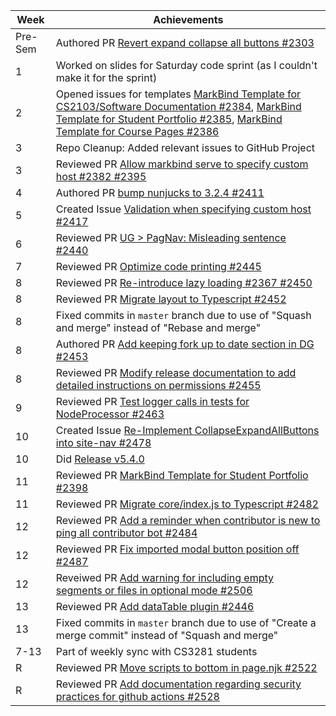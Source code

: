 | Week | Achievements |
| ---- | ------------ |
| Pre-Sem | Authored PR [Revert expand collapse all buttons #2303](https://github.com/MarkBind/markbind/pull/2303) |
| 1 | Worked on slides for Saturday code sprint (as I couldn't make it for the sprint) |
| 2 | Opened issues for templates [MarkBind Template for CS2103/Software Documentation #2384](https://github.com/MarkBind/markbind/issues/2384), [MarkBind Template for Student Portfolio #2385](https://github.com/MarkBind/markbind/issues/2385), [MarkBind Template for Course Pages #2386](https://github.com/MarkBind/markbind/issues/2386) |
| 3 | Repo Cleanup: Added relevant issues to GitHub Project |
| 3 | Reviewed PR [Allow markbind serve to specify custom host #2382 #2395](https://github.com/MarkBind/markbind/pull/2395) |
| 4 | Authored PR [bump nunjucks to 3.2.4 #2411](https://github.com/MarkBind/markbind/pull/2411) |
| 5 | Created Issue [Validation when specifying custom host #2417](https://github.com/MarkBind/markbind/issues/2417) |
| 6 | Reviewed PR [UG > PagNav: Misleading sentence #2440](https://github.com/MarkBind/markbind/pull/2440) |
| 7 | Reviewed PR [Optimize code printing #2445](https://github.com/MarkBind/markbind/pull/2445) |
| 8 | Reviewed PR [Re-introduce lazy loading #2367 #2450](https://github.com/MarkBind/markbind/pull/2450) |
| 8 | Reviewed PR [Migrate layout to Typescript #2452](https://github.com/MarkBind/markbind/pull/2452) |
| 8 | Fixed commits in `master` branch due to use of "Squash and merge" instead of "Rebase and merge" |
| 8 | Authored PR [Add keeping fork up to date section in DG #2453](https://github.com/MarkBind/markbind/pull/2453) |
| 8 | Reviewed PR [Modify release documentation to add detailed instructions on permissions #2455](https://github.com/MarkBind/markbind/pull/2455) |
| 9 | Reviewed PR [Test logger calls in tests for NodeProcessor #2463](https://github.com/MarkBind/markbind/pull/2463) |
| 10 | Created Issue [Re-Implement CollapseExpandAllButtons into site-nav #2478](https://github.com/MarkBind/markbind/issues/2478) |
| 10 | Did [Release v5.4.0](https://github.com/MarkBind/markbind/releases/tag/v5.4.0) |
| 11 | Reviewed PR [MarkBind Template for Student Portfolio #2398](https://github.com/MarkBind/markbind/pull/2398) |
| 11 | Reviewed PR [Migrate core/index.js to Typescript #2482](https://github.com/MarkBind/markbind/pull/2482) |
| 12 | Reviewed PR [Add a reminder when contributor is new to ping all contributor bot #2484](https://github.com/MarkBind/markbind/pull/2484) |
| 12 | Reviewed PR [Fix imported modal button position off #2487](https://github.com/MarkBind/markbind/pull/2487) |
| 12 | Reveiwed PR [Add warning for including empty segments or files in optional mode #2506](https://github.com/MarkBind/markbind/pull/2506) |
| 13 | Reviewed PR [Add dataTable plugin #2446](https://github.com/MarkBind/markbind/pull/2446) |
| 13 | Fixed commits in `master` branch due to use of "Create a merge commit" instead of "Squash and merge" |
| 7-13 | Part of weekly sync with CS3281 students |
| R | Reviewed PR [Move scripts to bottom in page.njk #2522](https://github.com/MarkBind/markbind/pull/2522) |
| R | Reviewed PR [Add documentation regarding security practices for github actions #2528](https://github.com/MarkBind/markbind/pull/2528) |

